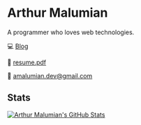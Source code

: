 # Arthur Malumian

A programmer who loves web technologies.

💻 [Blog](https://www.amalumian.dev)

📄 [resume.pdf](https://www.amalumian.dev/pdf/resume.pdf)

📧 [amalumian.dev@gmail.com](mailto:amalumian.dev@gmail.com)

## Stats

[![Arthur Malumian's GitHub Stats](https://github-readme-stats.vercel.app/api?username=amalumian)](https://github.com/anuraghazra/github-readme-stats)
